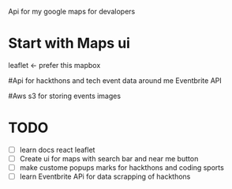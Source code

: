 Api for my google maps for devalopers

# Start with Maps ui

leaflet <- prefer this
mapbox

#Api for hackthons and tech event data around me
Eventbrite API

#Aws s3 for storing events images

# TODO

- [ ] learn docs react leaflet
- [ ] Create ui for maps with search bar and near me button
- [ ] make custome popups marks for hackthons and coding sports
- [ ] learn Eventbrite APi for data scrapping of hackthons
